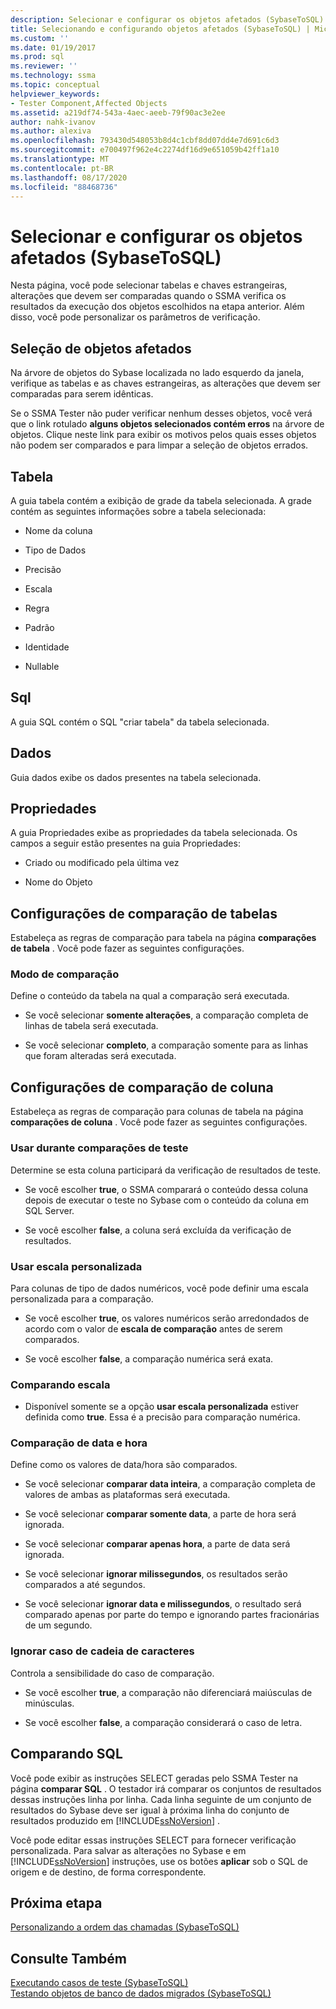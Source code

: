 ```yaml
---
description: Selecionar e configurar os objetos afetados (SybaseToSQL)
title: Selecionando e configurando objetos afetados (SybaseToSQL) | Microsoft Docs
ms.custom: ''
ms.date: 01/19/2017
ms.prod: sql
ms.reviewer: ''
ms.technology: ssma
ms.topic: conceptual
helpviewer_keywords:
- Tester Component,Affected Objects
ms.assetid: a219df74-543a-4aec-aeeb-79f90ac3e2ee
author: nahk-ivanov
ms.author: alexiva
ms.openlocfilehash: 793430d548053b8d4c1cbf8dd07dd4e7d691c6d3
ms.sourcegitcommit: e700497f962e4c2274df16d9e651059b42ff1a10
ms.translationtype: MT
ms.contentlocale: pt-BR
ms.lasthandoff: 08/17/2020
ms.locfileid: "88468736"
---
```

# <a name="selecting-and-configuring-affected-objects-sybasetosql"></a>Selecionar e configurar os objetos afetados (SybaseToSQL)
Nesta página, você pode selecionar tabelas e chaves estrangeiras, alterações que devem ser comparadas quando o SSMA verifica os resultados da execução dos objetos escolhidos na etapa anterior. Além disso, você pode personalizar os parâmetros de verificação.  
  
## <a name="selection-of-affected-objects"></a>Seleção de objetos afetados  
Na árvore de objetos do Sybase localizada no lado esquerdo da janela, verifique as tabelas e as chaves estrangeiras, as alterações que devem ser comparadas para serem idênticas.  
  
Se o SSMA Tester não puder verificar nenhum desses objetos, você verá que o link rotulado **alguns objetos selecionados contém erros** na árvore de objetos. Clique neste link para exibir os motivos pelos quais esses objetos não podem ser comparados e para limpar a seleção de objetos errados.  
  
## <a name="table"></a>Tabela  
A guia tabela contém a exibição de grade da tabela selecionada. A grade contém as seguintes informações sobre a tabela selecionada:  
  
-   Nome da coluna  
  
-   Tipo de Dados  
  
-   Precisão  
  
-   Escala  
  
-   Regra  
  
-   Padrão  
  
-   Identidade  
  
-   Nullable  
  
## <a name="sql"></a>Sql  
A guia SQL contém o SQL "criar tabela" da tabela selecionada.  
  
## <a name="data"></a>Dados  
Guia dados exibe os dados presentes na tabela selecionada.  
  
## <a name="properties"></a>Propriedades  
A guia Propriedades exibe as propriedades da tabela selecionada. Os campos a seguir estão presentes na guia Propriedades:  
  
-   Criado ou modificado pela última vez  
  
-   Nome do Objeto  
  
## <a name="table-comparison-settings"></a>Configurações de comparação de tabelas  
Estabeleça as regras de comparação para tabela na página **comparações de tabela** . Você pode fazer as seguintes configurações.  
  
### <a name="comparison-mode"></a>Modo de comparação  
Define o conteúdo da tabela na qual a comparação será executada.  
  
-   Se você selecionar **somente alterações**, a comparação completa de linhas de tabela será executada.  
  
-   Se você selecionar **completo**, a comparação somente para as linhas que foram alteradas será executada.  
  
## <a name="column-comparison-settings"></a>Configurações de comparação de coluna  
Estabeleça as regras de comparação para colunas de tabela na página **comparações de coluna** . Você pode fazer as seguintes configurações.  
  
### <a name="use-during-test-comparisons"></a>Usar durante comparações de teste  
Determine se esta coluna participará da verificação de resultados de teste.  
  
-   Se você escolher **true**, o SSMA comparará o conteúdo dessa coluna depois de executar o teste no Sybase com o conteúdo da coluna em SQL Server.
  
-   Se você escolher **false**, a coluna será excluída da verificação de resultados.  
  
### <a name="use-custom-scale"></a>Usar escala personalizada  
Para colunas de tipo de dados numéricos, você pode definir uma escala personalizada para a comparação.  
  
-   Se você escolher **true**, os valores numéricos serão arredondados de acordo com o valor de **escala de comparação** antes de serem comparados.  
  
-   Se você escolher **false**, a comparação numérica será exata.  
  
### <a name="comparing-scale"></a>Comparando escala  
  
-   Disponível somente se a opção **usar escala personalizada** estiver definida como **true**. Essa é a precisão para comparação numérica.  
  
### <a name="date-time-comparing"></a>Comparação de data e hora  
Define como os valores de data/hora são comparados.  
  
-   Se você selecionar **comparar data inteira**, a comparação completa de valores de ambas as plataformas será executada.  
  
-   Se você selecionar **comparar somente data**, a parte de hora será ignorada.  
  
-   Se você selecionar **comparar apenas hora**, a parte de data será ignorada.  
  
-   Se você selecionar **ignorar milissegundos**, os resultados serão comparados a até segundos.  
  
-   Se você selecionar **ignorar data e milissegundos**, o resultado será comparado apenas por parte do tempo e ignorando partes fracionárias de um segundo.  
  
### <a name="ignore-strings-case"></a>Ignorar caso de cadeia de caracteres  
Controla a sensibilidade do caso de comparação.  
  
-   Se você escolher **true**, a comparação não diferenciará maiúsculas de minúsculas.  
  
-   Se você escolher **false**, a comparação considerará o caso de letra.  
  
## <a name="comparing-sql"></a>Comparando SQL  
Você pode exibir as instruções SELECT geradas pelo SSMA Tester na página **comparar SQL** . O testador irá comparar os conjuntos de resultados dessas instruções linha por linha. Cada linha seguinte de um conjunto de resultados do Sybase deve ser igual à próxima linha do conjunto de resultados produzido em [!INCLUDE[ssNoVersion](../../includes/ssnoversion-md.md)] .  
  
Você pode editar essas instruções SELECT para fornecer verificação personalizada. Para salvar as alterações no Sybase e em [!INCLUDE[ssNoVersion](../../includes/ssnoversion-md.md)] instruções, use os botões **aplicar** sob o SQL de origem e de destino, de forma correspondente.  
  
## <a name="next-step"></a>Próxima etapa  
[Personalizando a ordem das chamadas &#40;SybaseToSQL&#41;](../../ssma/sybase/customizing-calls-order-sybasetosql.md)  
  
## <a name="see-also"></a>Consulte Também  
[Executando casos de teste &#40;SybaseToSQL&#41;](../../ssma/sybase/running-test-cases-sybasetosql.md)  
[Testando objetos de banco de dados migrados &#40;SybaseToSQL&#41;](../../ssma/sybase/testing-migrated-database-objects-sybasetosql.md)  
  
